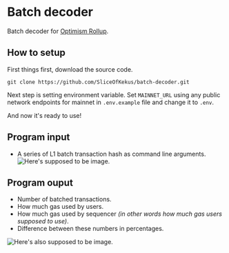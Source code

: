 # Batch decoder

Batch decoder for [Optimism Rollup](https://github.com/ethereum-optimism/optimism).

## How to setup

First things first, download the source code.

```shell
git clone https://github.com/SliceOfKekus/batch-decoder.git
```

Next step is setting environment variable. Set `MAINNET_URL` using any public network endpoints for mainnet in `.env.example` file and change it to `.env`.

And now it's ready to use!

## Program input

- A series of L1 batch transaction hash as command line arguments.
  ![Here's supposed to be image.](https://snipboard.io/JdqpsB.jpg)

## Program ouput

- Number of batched transactions.
- How much gas used by users.
- How much gas used by sequencer _(in other words how much gas users supposed to use)_.
- Difference between these numbers in percentages.

![Here's also supposed to be image. ](https://snipboard.io/3KIrGi.jpg)
